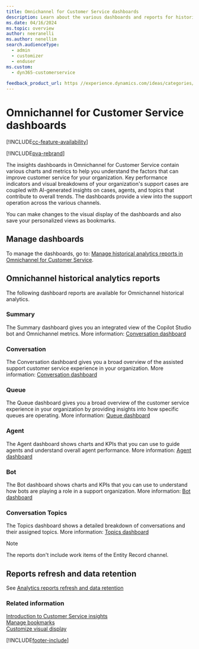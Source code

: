 ```yaml
---
title: Omnichannel for Customer Service dashboards
description: Learn about the various dashboards and reports for historical operational metrics and KPIs in Omnichannel for Customer Service to manage contact centers.
ms.date: 04/16/2024
ms.topic: overview
author: neeranelli
ms.author: nenellim
search.audienceType: 
  - admin
  - customizer
  - enduser
ms.custom: 
  - dyn365-customerservice
 
feedback_product_url: https //experience.dynamics.com/ideas/categories/list/?category=a7f4a807-de3b-eb11-a813-000d3a579c38&forum=b68e50a6-88d9-e811-a96b-000d3a1be7ad
---
```


# Omnichannel for Customer Service dashboards

[!INCLUDE[cc-feature-availability](../../includes/cc-feature-availability.md)]

[!INCLUDE[pva-rebrand](../../includes/cc-pva-rebrand.md)]

The insights dashboards in Omnichannel for Customer Service contain various charts and metrics to help you understand the factors that can improve customer service for your organization. Key performance indicators and visual breakdowns of your organization's support cases are coupled with AI-generated insights on cases, agents, and topics that contribute to overall trends. The dashboards provide a view into the support operation across the various channels.

You can make changes to the visual display of the dashboards and also save your personalized views as bookmarks.

## Manage dashboards

To manage the dashboards, go to: [Manage historical analytics reports in Omnichannel for Customer Service](../administer/oc-historical-analytics-reports.md).

## Omnichannel historical analytics reports

The following dashboard reports are available for Omnichannel historical analytics.

### Summary

The Summary dashboard gives you an integrated view of the Copilot Studio bot and Omnichannel metrics. More information: [Conversation dashboard](omnichannel-summary-dashboard.md)

### Conversation

The Conversation dashboard gives you a broad overview of the assisted support customer service experience in your organization. More information: [Conversation dashboard](oc-conversation-dashboard.md)

### Queue

The Queue dashboard gives you a broad overview of the customer service experience in your organization by providing insights into how specific queues are operating. More information: [Queue dashboard](oc-queue-dashboard.md)

### Agent

The Agent dashboard shows charts and KPIs that you can use to guide agents and understand overall agent performance. More information: [Agent dashboard](agent-dashboard.md#agent-dashboard)

### Bot

The Bot dashboard shows charts and KPIs that you can use to understand how bots are playing a role in a support organization. More information: [Bot dashboard](oc-bot-dashboard.md)

### Conversation Topics

The Topics dashboard shows a detailed breakdown of conversations and their assigned topics. More information: [Topics dashboard](oc-conversation-topics-dashboard.md)

> [!NOTE]
> The reports don't include work items of the Entity Record channel.

## Reports refresh and data retention

See [Analytics reports refresh and data retention](info-analytics-reports.md#analytics-reports-refresh-and-data-retention)

### Related information

[Introduction to Customer Service insights](../implement/introduction-customer-service-analytics.md)  
[Manage bookmarks](manage-bookmarks.md)  
[Customize visual display](customize-reports.md#customize-visual-display)

[!INCLUDE[footer-include](../../includes/footer-banner.md)]
